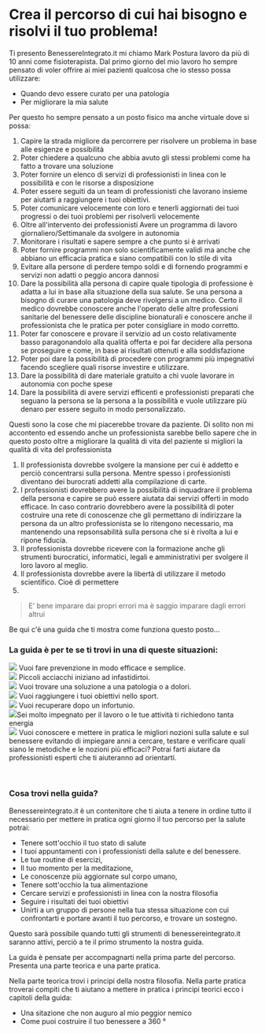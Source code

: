 #  Crea il percorso di cui hai bisogno e risolvi il tuo problema! 

Ti presento BenessereIntegrato.it mi chiamo Mark Postura lavoro da più di 10 anni come fisioterapista. Dal primo giorno del mio lavoro ho sempre pensato di voler offrire ai miei pazienti qualcosa che io stesso possa  utilizzare:

 - Quando devo essere curato per una patologia 
 - Per migliorare la mia salute

Per questo ho sempre pensato a un posto fisico ma anche virtuale dove si possa:

 1. Capire la strada migliore da percorrere per risolvere un problema in base alle esigenze e possibilità 
 2. Poter chiedere a qualcuno che abbia avuto gli stessi problemi come ha fatto a trovare una soluzione 
 3. Poter fornire un elenco di servizi di professionisti  in linea con le possibilità e con le risorse a disposizione
 4. Poter essere seguiti da un team di professionisti che lavorano insieme per aiutarti a raggiungere i tuoi obiettivi.
 5. Poter comunicare velocemente con loro e tenerli aggiornati dei tuoi progressi o dei tuoi problemi per risolverli velocemente
 6. Oltre all'intervento dei professionisti Avere un programma di lavoro giornaliero/Settimanale da svolgere in autonomia
 7. Monitorare i risultati e sapere sempre a che punto si è arrivati
 8. Poter fornire programmi non solo scientificamente validi ma anche che abbiano un efficacia pratica e siano compatibili con lo stile di vita
 9. Evitare alla persone di perdere tempo soldi e di fornendo programmi e servizi non adatti o peggio ancora dannosi
 10. Dare la possibilità alla persona di capire quale tipologia di professione è adatta a lui in base alla situazione della sua salute. Se una persona a bisogno di curare una patologia deve rivolgersi a un medico. Certo il medico dovrebbe conoscere anche l'operato delle altre professioni sanitarie del benessere delle discipline bionaturali e conoscere anche il professionista che le pratica per poter consigliare in modo corretto. 
 11. Poter far conoscere e provare il servizio ad un costo relativamente basso paragonandolo alla qualità offerta e poi far decidere alla persona se proseguire e come, in base  ai risultati ottenuti e alla soddisfazione 
 12. Poter poi dare la possibilità di procedere con programmi più impegnativi facendo scegliere quali risorse investire e utilizzare. 
 13. Dare la possibilità di dare materiale gratuito a chi vuole lavorare in autonomia con poche spese 
 14. Dare la possibilità di avere servizi efficenti e professionisti preparati che seguano la persona se la persona a la possibilità e vuole utilizzare più denaro per essere seguito in modo personalizzato.
 
 
 Questi sono la cose che mi piacerebbe trovare da paziente. Di solito non mi accontento ed essendo anche un professionista sarebbe bello sapere che in questo posto oltre a migliorare la qualità di vita del paziente si migliori la qualità di vita del professionista
 
 1. Il professionista dovrebbe svolgere la mansione per cui è addetto e perciò concentrarsi sulla persona. Mentre spesso i professionisti diventano dei burocrati addetti alla compilazione di carte.
 2. I professionisti dovrebbero avere la possibilità di inquadrare il problema della persona e capire se può essere aiutata dai servizi offerti in modo efficace. In caso contrario dovrebbero avere la possibilità di poter costruire una rete di conoscenze che gli permettano di indirizzare la persona da un altro professionista se lo ritengono necessario, ma mantenendo una repsonsabilità sulla persona che si è rivolta a lui e ripone fiducia.
 3. Il professionista dovrebbe ricevere con la formazione anche gli strumenti burocratici, informatici, legali e amministrativi per svolgere il loro lavoro al meglio. 
 4. Il professionista dovrebbe avere la libertà di utilizzare il metodo scientifico. Cioè di permettere 
 5. 
> E' bene imparare dai propri errori ma è saggio imparare dagli errori altrui 
 
Be qui c'è una guida che ti mostra come funziona questo posto...

### La guida è per te se ti trovi in una di queste situazioni:

<img src="http://localhost:4000/images/emoticons/prevenzione.gif">  Vuoi fare prevenzione in modo efficace e semplice. 
<br>
<img src="http://localhost:4000/images/emoticons/revisione.gif">  Piccoli acciacchi iniziano ad infastidirtoi.
<br>
<img src="http://localhost:4000/images/emoticons/malato.gif"> Vuoi trovare una soluzione a una patologia o a dolori.
<br>
<img src="http://localhost:4000/images/emoticons/obiettivi.gif"> Vuoi raggiungere i tuoi obiettivi nello sport.
<br>
<img src="http://localhost:4000//images/emoticons/recupero-info.png">  Vuoi recuperare dopo un infortunio.
<br>
<img src="http://localhost:4000/images/emoticons/performances.gif">Sei molto impegnato per il lavoro o  le tue attività ti richiedono tanta energia
<br>
<img src="http://localhost:4000/images/emoticons/graduated.gif"> Vuoi conoscere e mettere in pratica le migliori  nozioni sulla salute e sul benessere evitando di impiegare anni a cercare, testare e verificare quali siano le metodiche e le nozioni più efficaci? Potrai farti aiutare da professionisti esperti che ti aiuteranno ad orientarti.


<br>

### Cosa trovi nella guida?

Benessereintegrato.it è un contenitore che ti aiuta a tenere in ordine tutto il necessario per mettere in pratica ogni giorno il tuo percorso per la salute potrai:

 - Tenere sott'occhio il tuo stato di salute
 - I tuoi appuntamenti con i professionisti della salute e del benessere.
 - Le tue routine di esercizi, 
 - Il tuo momento per la meditazione, 
 - Le conoscenze più aggiornate sul corpo umano, 
 - Tenere sott'occhio la tua alimentazione
 - Cercare servizi e professionisti in linea con la nostra filosofia 
 - Seguire i risultati dei tuoi obiettivi
 - Unirti a un gruppo di persone nella tua stessa situazione con cui confrontarti e portare avanti il tuo percorso, e trovare un sostegno.
 
Questo sarà possibile quando tutti gli strumenti di benessereintegrato.it saranno attivi, perciò a te il primo strumento la nostra guida.

 La guida è pensate per accompagnarti nella prima parte del percorso. Presenta una parte teorica e una parte pratica.

Nella parte teorica trovi i principi della nostra filosofia. 
Nella parte pratica troverai compiti che ti aiutano a mettere in pratica i principi teorici ecco i capitoli della guida:
 
 - Una sitazione che non auguro al mio peggior nemico
 - Come puoi costruire il tuo benessere a 360 °


<!--stackedit_data:
eyJoaXN0b3J5IjpbLTE3NTIzMDEzNDksLTE2MDQ3MzI2MjgsLT
YxMzI5OTU0NiwtMTE1NTA1NDM5NCwtMTk4ODUzOTc5MSwyMDkw
NjQ2NzM3LDExOTI0OTc0XX0=
-->